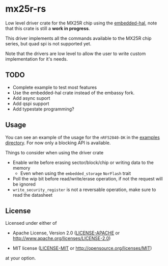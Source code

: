 # mx25r-rs
Low level driver crate for the MX25R chip using the [embedded-hal](https://github.com/rust-embedded/embedded-hal), note that this crate is still a **work in progress**.

This driver implements all the commands available to the MX25R chip series, but quad spi is not supported yet.

Note that the drivers are low level to allow the user to write custom implementation for it's needs.

## TODO
* Complete example to test most features
* Use the embedded-hal crate instead of the embassy fork.
* Add async suport
* Add qspi support
* Add typestate programming?

## Usage
You can see an example of the usage for the `nRF52840-DK` in the [examples directory](./examples/nrf52840-dk). For now only a blocking API is available.

Things to consider when using the driver crate

* Enable write before erasing sector/block/chip or writing data to the memory
  * Even when using the `embedded_storage` `NorFlash` trait
* Poll the wip bit before read/write/erase operation, if not the request will be ignored
* `write_security_register` is not a reversable operation, make sure to read the datasheet

## License

Licensed under either of

- Apache License, Version 2.0 ([LICENSE-APACHE](LICENSE-APACHE) or
  http://www.apache.org/licenses/LICENSE-2.0)

- MIT license ([LICENSE-MIT](LICENSE-MIT) or http://opensource.org/licenses/MIT)

at your option.
